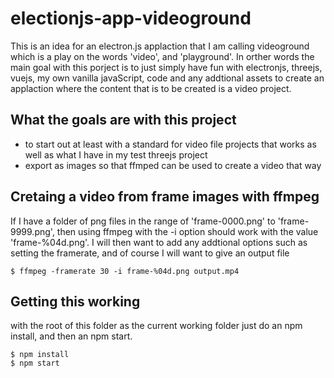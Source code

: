# electionjs-app-videoground

This is an idea for an electron.js applaction that I am calling videoground which is a play on the words 'video', and 'playground'. In orther words the main goal with this porject is to just simply have fun with electronjs, threejs, vuejs, my own vanilla javaScript, code and any addtional assets to create an applaction where the content that is to be created is a video project.

## What the goals are with this project

* to start out at least with a standard for video file projects that works as well as what I have in my test threejs project
* export as images so that ffmped can be used to create a video that way

## Cretaing a video from frame images with ffmpeg

If I have a folder of png files in the range of 'frame-0000.png' to 'frame-9999.png', then using ffmpeg with the -i option should work with the value 'frame-%04d.png'. I will then want to add any addtional options such as setting the framerate, and of course I will want to give an output file

```
$ ffmpeg -framerate 30 -i frame-%04d.png output.mp4
```

## Getting this working

with the root of this folder as the current working folder just do an npm install, and then an npm start.

```
$ npm install
$ npm start
```

